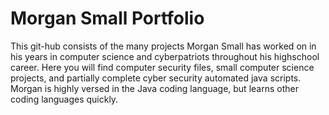 # Morgan Small Portfolio

  This git-hub consists of the many projects Morgan Small has worked on in his years in computer science and cyberpatriots throughout his highschool career. Here you will find computer security files, small computer science projects, and partially complete cyber security automated java scripts. Morgan is highly versed in the Java coding language, but learns other coding languages quickly.
